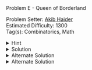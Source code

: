 <summary>Problem E - Queen of Borderland</summary>

Problem Setter: [Akib Haider](https://codeforces.com/profile/_akibhaider_)  
Estimated Difficulty: 1300  
Tag(s): Combinatorics, Math

<details>
<summary>Hint</summary>

Solve for each color separately.

</details>

<details>
<summary>Solution</summary>

You need to find the number of combinations where, for each color, an even number of bottles remain. Since the condition for one color does not affect any other, you can solve the problem independently for each color and then multiply the results at the end.

Let the number of bottles of the $i$-th color be $n_i$. In a valid combination, the number of bottles that remain must be even. The number of ways to choose an even number of bottles is: $\displaystyle\binom{n_i}{0} + \binom{n_i}{2} + \binom{n_i}{4} + ... + \binom{n_i}{m}$, where $m$ is the largest even number such that $m \le n_i$ (that is, $m = n_i$ if $n_i$ is even, and $m = n_i - 1$ if $n_i$ is odd).

Time Complexity Analysis:  
For counting the combinations of the $i$-th color, you need $\mathcal{O}(n_i)$ operations.  
So, for all colors, the total is $\mathcal{O}(n_1 + n_2 + ... + n_{26}) = \mathcal{O}(n)$.  
Thus, the overall time complexity for a single round is $\mathcal{O}(n)$.  
The precalculation of factorials and inverse factorials (modular inverses of factorials) can be considered $\mathcal{O}(1)$.

<details>
<summary>Code</summary>

```cpp
#include <bits/stdc++.h>
using namespace std;

#define fastio ios_base::sync_with_stdio(0); cin.tie(0)
using LL = long long;

const LL MOD = 1e9 + 7;
const int N = 2e6 + 5;
LL fct[N], inv[N], invFct[N];

void initFct()
{
    fct[0] = 1LL;
    for(LL i = 1; i < N; i++) fct[i] = (fct[i - 1] * i) % MOD;
}

void initModInv()
{
    LL i, m, r;

    inv[1] = 1LL;
    for(i = 2; i < N; i++)
    {
        m = MOD / i, r = MOD % i;

        inv[i] = -m * inv[r];

        inv[i] %= MOD, inv[i] += MOD, inv[i] %= MOD;
    }
}

void initInvFct()
{
    invFct[0] = 1LL;
    for(LL i = 1; i < N; i++) invFct[i] = (invFct[i - 1] * inv[i]) % MOD;
}

LL nCr(int n, int r)
{
    return fct[n] * invFct[r] % MOD * invFct[n - r] % MOD;
}



void pre()
{
    fastio;

    initFct();
    initModInv();
    initInvFct();
}

void solve(int tc)
{
    LL i, n;
    string s;
    cin >> n >> s;

    vector<int> freq(26);
    for(char c: s) freq[c - 'a']++;

    LL ans = 1, t;
    for(auto x: freq) if(x)
    {
        t = 0;
        for(i = 0; i <= x; i += 2)
        {
            t += nCr(x, i);
            t %= MOD;
        }

        ans *= t;
        ans %= MOD;
    }

    cout << ans;
}

int main()
{
    pre();

    int tc, tt = 1;
    cin >> tt;

    for(tc = 1; tc <= tt; tc++)
    {
        solve(tc);
        cout << '\n';
    }

    return 0;
}
```

</details>
</details>

<details>
<summary>Alternate Solution</summary>
Let's try to break the process of choosing an even number of bottles out of $n$ into two steps $(n > 0)$:

1. Choose any combination from the first $(n - 1)$ bottles.
2. If the number of chosen bottles is even, then remove the last bottle; otherwise, keep it.

Step 1 can be done in $2^{n - 1}$ ways.  
Step 2 has exactly $1$ valid choice given Step 1.  
Therefore, the total number of ways is $2^{n - 1}$.

From combinatorics, this agrees with the identity:  
$\displaystyle\binom{n}{0} + \binom{n}{2} + \binom{n}{4} + ... + \binom{n}{m} = 2^{n - 1}$ for any $n > 0$ where $m$ is the largest even number such that $m \le n$.

For finding the value of $2^x$, you can use binary exponentiation, precalculate the powers of $2$ untill $10^6$, or even run a loop (since the sum of $n$ over all test cases is within $2 \times 10^6$).

The time complexity is $\mathcal{O}(n)$ because you have to build the frequency array.

<details>
<summary>Code</summary>

```cpp
#include <bits/stdc++.h>
using namespace std;

#define fastio ios_base::sync_with_stdio(0); cin.tie(0)
using LL = long long;

const LL MOD = 1e9 + 7;

LL binExp(LL a, LL p)
{
    if(p == 0) return 1;
    if(p & 1) return a * binExp(a, p - 1) % MOD;
    return binExp(a * a % MOD, p / 2);
}

void pre()
{
    fastio;
}

void solve(int tc)
{
    LL i, n;
    string s;
    cin >> n >> s;

    vector<int> freq(26);
    for(char c: s) freq[c - 'a']++;

    LL ans = 1, t;
    for(auto x: freq) if(x)
    {
        ans *= binExp(2, x - 1);
        ans %= MOD;
    }

    cout << ans;
}

int main()
{
    pre();

    int tc, tt = 1;
    cin >> tt;

    for(tc = 1; tc <= tt; tc++)
    {
        solve(tc);
        cout << '\n';
    }

    return 0;
}
```

</details>
</details>

<details>
<summary>Alternate Solution</summary>

Let $k$ be the number of colors with at least one bottle.  
$2^{n_1 - 1} \times 2^{n_2 - 1} \times ... \times 2^{n_k - 1}$ simplifies to $2^{n - k}$.

The time complexity is still $\mathcal{O}(n)$ because you have to count the value of $k$.

<details>
<summary>Code</summary>
#include <bits/stdc++.h>

```cpp
#include <bits/stdc++.h>
using namespace std;

#define fastio ios_base::sync_with_stdio(0); cin.tie(0)
using LL = long long;

const LL MOD = 1e9 + 7;
const int N = 1e6 + 5;
LL pow2[N];


void pre()
{
    fastio;

    pow2[0] = 1;
    for(int i = 1; i < N; i++) pow2[i] = 2 * pow2[i - 1] % MOD;
}

void solve(int tc)
{
    LL i, n;
    string s;
    cin >> n >> s;

    vector<int> freq(26);
    for(char c: s) freq[c - 'a']++;

    int k = 0;
    for(auto x: freq) if(x > 0) k++;

    cout << pow2[n - k];
}

int main()
{
    pre();

    int tc, tt = 1;
    cin >> tt;

    for(tc = 1; tc <= tt; tc++)
    {
        solve(tc);
        cout << '\n';
    }

    return 0;
}
```

</details>
</details>

